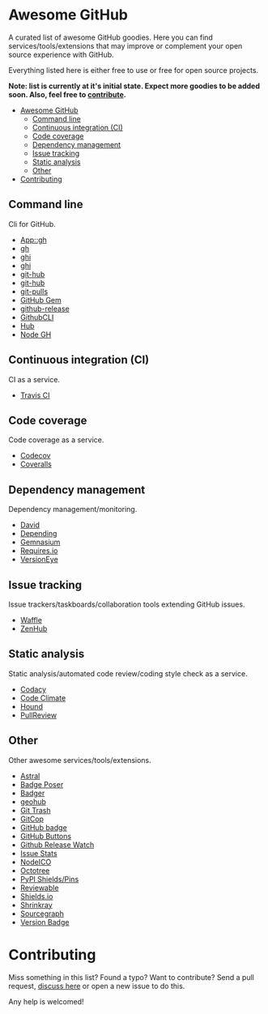 # Awesome GitHub
A curated list of awesome GitHub goodies. Here you can find services/tools/extensions that may improve or complement your open source experience with GitHub.

Everything listed here is either free to use or free for open source projects.

**Note: list is currently at it's initial state. Expect more goodies to be added soon. Also, feel free to [contribute](#contributing).**

- [Awesome GitHub](#awesome-github)
	- [Command line](#command-line)
	- [Continuous integration (CI)](#continuous-integration-ci)
	- [Code coverage](#code-coverage)
	- [Dependency management](#dependency-management)
	- [Issue tracking](#issue-tracking)
	- [Static analysis](#static-analysis)
	- [Other](#other)
- [Contributing](#contributing)

## Command line
Cli for GitHub.

* [App::gh](https://github.com/c9s/App-gh)
* [gh](https://github.com/jingweno/gh)
* [ghi](https://github.com/macroscope/ghi)
* [ghi](https://github.com/stephencelis/ghi)
* [git-hub](http://seveas.github.io/git-hub/)
* [git-hub](https://github.com/sociomantic/git-hub)
* [git-pulls](https://github.com/schacon/git-pulls)
* [GitHub Gem](https://github.com/defunkt/github-gem)
* [github-release](https://github.com/aktau/github-release)
* [GithubCLI](https://github.com/peter-murach/github_cli)
* [Hub](https://github.com/github/hub)
* [Node GH](http://nodegh.io/)

## Continuous integration (CI)
CI as a service.

* [Travis CI](https://travis-ci.org/)

## Code coverage
Code coverage as a service.

* [Codecov](https://codecov.io/)
* [Coveralls](https://coveralls.io/)

## Dependency management
Dependency management/monitoring.

* [David](https://david-dm.org/)
* [Depending](https://depending.in/)
* [Gemnasium](https://gemnasium.com/)
* [Requires.io](https://requires.io/)
* [VersionEye](https://www.versioneye.com/)

## Issue tracking
Issue trackers/taskboards/collaboration tools extending GitHub issues.

* [Waffle](https://waffle.io/)
* [ZenHub](https://www.zenhub.io/)

## Static analysis
Static analysis/automated code review/coding style check as a service.

* [Codacy](https://www.codacy.com/)
* [Code Climate](https://codeclimate.com/)
* [Hound](https://houndci.com/)
* [PullReview](https://www.pullreview.com/)

## Other
Other awesome services/tools/extensions.

* [Astral](http://astralapp.com/)
* [Badge Poser](https://poser.pugx.org/)
* [Badger](http://badges.github.io/badgerbadgerbadger/)
* [geohub](http://geohub.github.io/)
* [Git Trash](http://kureikain.github.io/git-trash/)
* [GitCop](https://gitcop.com/)
* [GitHub badge](http://githubbadge.appspot.com/)
* [GitHub Buttons](http://ghbtns.com/)
* [Github Release Watch](http://gh-release-watch.com/)
* [Issue Stats](http://issuestats.com/)
* [NodeICO](https://nodei.co/)
* [Octotree](https://github.com/buunguyen/octotree)
* [PyPI Shields/Pins](https://pypip.in/)
* [Reviewable](https://reviewable.io)
* [Shields.io](http://shields.io/)
* [Shrinkray](https://shrinkray.io)
* [Sourcegraph](https://sourcegraph.com/)
* [Version Badge](http://badge.fury.io/)

# Contributing
Miss something in this list? Found a typo? Want to contribute? Send a pull request, [discuss here](https://github.com/EugenyLoy/awesome-github/issues/1) or open a new issue to do this.

Any help is welcomed!
